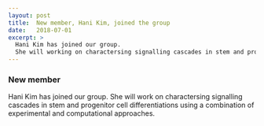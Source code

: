 ```yaml
---
layout: post
title:  New member, Hani Kim, joined the group
date:   2018-07-01
excerpt: >
  Hani Kim has joined our group. 
  She will working on charactersing signalling cascades in stem and progenitor cell differentiations using a combination of experimental and computational approaches.
---
```


### New member
Hani Kim has joined our group. She will work on charactersing signalling cascades in stem and progenitor cell differentiations using a combination of experimental and computational approaches.

